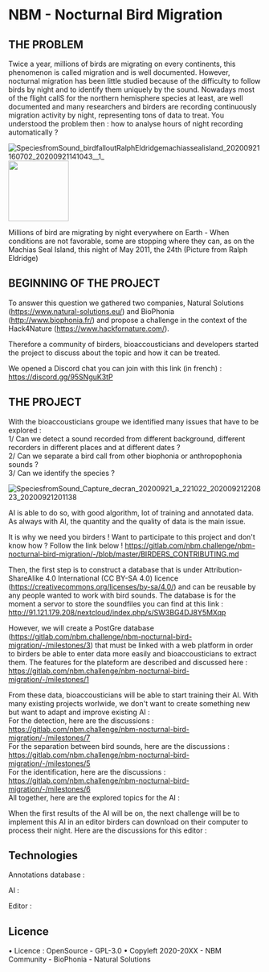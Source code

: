 # NBM - Nocturnal Bird Migration

## THE PROBLEM ##

Twice a year, millions of birds are migrating on every continents, this phenomenon is called migration and is well documented. However, nocturnal migration has been little studied because of the difficulty to follow birds by night and to identify them uniquely by the sound. Nowadays most of the flight callS for the northern hemisphere species at least, are well documented and many researchers and birders are recording continuously migration activity by night, representing tons of data to treat. 
You understood the problem then : how to analyse hours of night recording automatically ? 

![SpeciesfromSound_birdfalloutRalphEldridgemachiassealisland_20200921160702_20200921141043__1_](/uploads/ec07a2b80dd785cfb1494efa40d25890/SpeciesfromSound_birdfalloutRalphEldridgemachiassealisland_20200921160702_20200921141043__1_.jpg) 
<img src="/uploads/ec07a2b80dd785cfb1494efa40d25890/SpeciesfromSound_birdfalloutRalphEldridgemachiassealisland_20200921160702_20200921141043__1_.jpg"  width="120" height="120">

Millions of bird are migrating by night everywhere on Earth - When conditions are not favorable, some are stopping where they can, as on the Machias Seal Island, this night of May 2011, the 24th (Picture from Ralph Eldridge)

## BEGINNING OF THE PROJECT ##

To answer this question we gathered two companies, Natural Solutions (https://www.natural-solutions.eu/) and BioPhonia (http://www.biophonia.fr/) and propose a challenge in the context of the Hack4Nature (https://www.hackfornature.com/).

Therefore a community of birders, bioaccousticians and developers started the project to discuss about the topic and how it can be treated. 

We opened a Discord chat you can join with this link (in french) : https://discord.gg/95SNguK3tP 

## THE PROJECT ##

With the bioaccousticians groupe we identified many issues that have to be explored : <br>
1/ Can we detect a sound recorded from different background, different recorders in different places and at different dates ? 
<br>
2/ Can we separate a bird call from other biophonia or anthropophonia sounds ? 
<br>
3/ Can we identify the species ?
<br>

![SpeciesfromSound_Capture_decran_20200921_a_221022_20200921220823_20200921201138](/uploads/bb19c399eb66f97eab18b6b86ab26234/SpeciesfromSound_Capture_decran_20200921_a_221022_20200921220823_20200921201138.jpg)

AI is able to do so, with good algorithm, lot of training and annotated data. 
As always with AI, the quantity and the quality of data is the main issue. 

It is why we need you birders ! 
Want to participate to this project and don't know how ? Follow the link below ! 
https://gitlab.com/nbm.challenge/nbm-nocturnal-bird-migration/-/blob/master/BIRDERS_CONTRIBUTING.md

Then, the first step is to construct a database that is under Attribution-ShareAlike 4.0 International (CC BY-SA 4.0) licence (https://creativecommons.org/licenses/by-sa/4.0/) and can be reusable by any people wanted to work with bird sounds. 
The database is for the moment a servor to store the soundfiles you can find at this link : http://91.121.179.208/nextcloud/index.php/s/SW3BG4DJ8Y5MXqp

However, we will create a PostGre database (https://gitlab.com/nbm.challenge/nbm-nocturnal-bird-migration/-/milestones/3) that must be linked with a web platform in order to birders be able to enter data more easily and bioaccousticians to extract them. The features for the plateform are described and discussed here : https://gitlab.com/nbm.challenge/nbm-nocturnal-bird-migration/-/milestones/1 

From these data, bioaccousticians will be able to start training their AI. With many existing projects worlwide, we don't want to create something new but want to adapt and improve existing AI :  
    For the detection, here are the discussions :  https://gitlab.com/nbm.challenge/nbm-nocturnal-bird-migration/-/milestones/7
    <br>
    For the separation between bird sounds, here are the discussions :  https://gitlab.com/nbm.challenge/nbm-nocturnal-bird-migration/-/milestones/5
    <br>
    For the identification, here are the discussions : https://gitlab.com/nbm.challenge/nbm-nocturnal-bird-migration/-/milestones/6
    <br>
All together, here are the explored topics for the AI : 

When the first results of the AI will be on, the next challenge will be to implement this AI in an editor birders can download on their computer to process their night. Here are the discussions for this editor : 

## Technologies ##

Annotations database : 

AI : 

Editor : 

## Licence ## 

• Licence : OpenSource - GPL-3.0
• Copyleft 2020-20XX - NBM Community - BioPhonia - Natural Solutions
 
